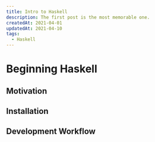 ```yaml
---
title: Intro to Haskell
description: The first post is the most memorable one.
createdAt: 2021-04-01
updatedAt: 2021-04-10
tags:
  - Haskell
---
```



# Beginning Haskell


## Motivation


## Installation


## Development Workflow


